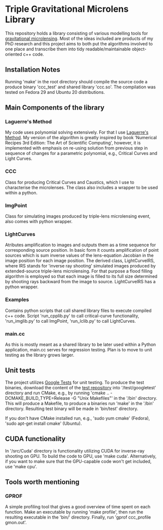 # Triple Gravitational Microlens Library
This repository holds a library consisting of various modelling tools for [gravitational microlensing](https://en.wikipedia.org/wiki/Gravitational_microlensing). Most of the ideas included are products of my PhD research and this project aims to both put the algorithms involved to one place and transcribe them into tidy readable/maintainable object-oriented c++ code. 

## Installation Notes
Running 'make' in the root directory should compile the source code a produce binary 'ccc\_test' and shared library 'ccc.so'. The compilation was tested on Fedora 29 and Ubuntu 20 distributions.

## Main Components of the library

### Laguerre's Method
My code uses polynomial solving extensively. For that I use [Laguerre's Method](https://en.wikipedia.org/wiki/Laguerre%27s_method). My version of the algorithm is greatly inspired by book 'Numerical Recipes 3rd Edition: The Art of Scientific Computing', however, it is implemented with emphasis on re-using solution from previous step in sequence of changes for a parametric polynomial, e.g., Critical Curves and Light Curves.

### CCC 
Class for producing Critical Curves and Caustics, which I use to characterise the microlenses. The class also includes a wrapper to be used within a python.

### ImgPoint 
Class for simulating images produced by triple-lens microlensing event, also comes with python wrapper.

### LightCurves
Atributes amplification to images and outputs them as a time sequence for corresponding source position. In basic form it counts amplification of point sources which is sum inverse values of the lens-equation Jacobian in the image position for each image position. 
The derived class, LightCurveIRS, where IRS stands for 'inverse ray shooting' simulated images produced by extended-source triple-lens microlensing. For that purpose a flood filling algorithm is employed so that each image is filled to its full size determined by shooting rays backward from the image to source.
LightCurveIRS has a python wrapper.  

### Examples
Contains python scripts that call shared library files to execute compiled c++ code. Script 'run\_cpplib.py' to call critical-curve functionality, 'run\_imglib.py' to call ImgPoint, 'run\_lclib.py' to call LightCurves.

### main.cc
As this is mostly meant as a shared library to be later used within a Python application, main.cc serves for regression testing. Plan is to move to unit testing as the library grows larger. 

## Unit tests
The project utilizes [Google Tests](https://github.com/google/googletest/) for unit testing.
To produce the test binaries, download the content of the [test repository](https://github.com/google/googletest/) into '/test/googletest' directory and run CMake, e.g., by running 'cmake .. -DCMAKE\_BUILD\_TYPE=Release -G \"Unix Makefiles\"' in the '/bin' directory. This will produce a Makefile, to produce a binaries run 'make' in the '/bin' directory. Resulting test binary will be made in 'bin/test' directory.

If you don't have CMake installed run, e.g., 'sudo yum cmake' (Fedora), 'sudo apt-get install cmake' (Ubuntu).

## CUDA functionality

In '/src/Cuda' directory is functionality utilizing CUDA for inverse-ray shooting on GPU. To build the code to GPU, use 'make cuda'. Alternatively, if you want to make sure that the GPU-capable code won't get included, use 'make cpu'.


## Tools worth mentioning

### GPROF

A simple profiling tool that gives a good overview of time spent on each function. 
Make an executable by running 'make profile', then run the resulting executable in the 'bin/' directory. Finally, run 'gprof ccc\_profile gmon.out'. 
